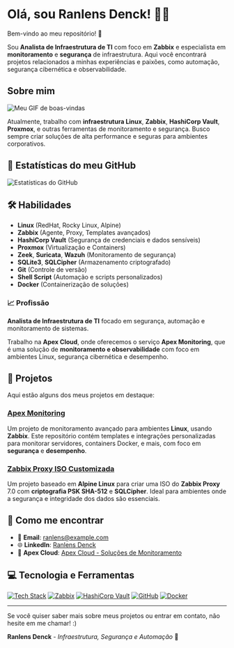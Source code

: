 # Olá, sou **Ranlens Denck**! 👨‍💻

Bem-vindo ao meu repositório! 👋

Sou **Analista de Infraestrutura de TI** com foco em **Zabbix** e especialista em **monitoramento** e **segurança** de infraestrutura. Aqui você encontrará projetos relacionados a minhas experiências e paixões, como automação, segurança cibernética e observabilidade.

## Sobre mim

![Meu GIF de boas-vindas](https://media.giphy.com/media/26tn33aiTi1jkl6H6/giphy.gif?cid=ecf05e47r46v674rmzjst7oisxl62e7vu8rs380sm5jx8v2l&ep=v1_gifs_search&rid=giphy.gif&ct=g)

Atualmente, trabalho com **infraestrutura Linux**, **Zabbix**, **HashiCorp Vault**, **Proxmox**, e outras ferramentas de monitoramento e segurança. Busco sempre criar soluções de alta performance e seguras para ambientes corporativos.

## 🚀 Estatísticas do meu GitHub

![Estatísticas do GitHub](https://github-readme-stats.vercel.app/api?username=RanlensDenck&show_icons=true&theme=radical)

## 🛠️ Habilidades

- **Linux** (RedHat, Rocky Linux, Alpine)
- **Zabbix** (Agente, Proxy, Templates avançados)
- **HashiCorp Vault** (Segurança de credenciais e dados sensíveis)
- **Proxmox** (Virtualização e Containers)
- **Zeek**, **Suricata**, **Wazuh** (Monitoramento de segurança)
- **SQLite3**, **SQLCipher** (Armazenamento criptografado)
- **Git** (Controle de versão)
- **Shell Script** (Automação e scripts personalizados)
- **Docker** (Containerização de soluções)

### 📈 Profissão

**Analista de Infraestrutura de TI** focado em segurança, automação e monitoramento de sistemas.

Trabalho na **Apex Cloud**, onde oferecemos o serviço **Apex Monitoring**, que é uma solução de **monitoramento e observabilidade** com foco em ambientes Linux, segurança cibernética e desempenho.

## 🚀 Projetos

Aqui estão alguns dos meus projetos em destaque:

### [Apex Monitoring](https://github.com/rsdenck/apex-monitoring)

Um projeto de monitoramento avançado para ambientes **Linux**, usando **Zabbix**. Este repositório contém templates e integrações personalizadas para monitorar servidores, containers Docker, e mais, com foco em **segurança** e **desempenho**.

### [Zabbix Proxy ISO Customizada](https://github.com/rsdenck/zabbix-proxy-iso)

Um projeto baseado em **Alpine Linux** para criar uma ISO do **Zabbix Proxy** 7.0 com **criptografia PSK SHA-512** e **SQLCipher**. Ideal para ambientes onde a segurança e integridade dos dados são essenciais.

## 📅 Como me encontrar

- 📧 **Email**: ranlens@example.com
- 🌐 **LinkedIn**: [Ranlens Denck](https://www.linkedin.com/in/ranlens)
- 💼 **Apex Cloud**: [Apex Cloud - Soluções de Monitoramento](https://www.apexcloud.com.br)

## 💻 Tecnologia e Ferramentas

[![Tech Stack](https://img.shields.io/badge/Tech%20Stack-Linux-blue?style=for-the-badge&logo=linux)](https://www.linux.org/)
[![Zabbix](https://img.shields.io/badge/Zabbix-7.0-blue?style=for-the-badge&logo=zabbix)](https://www.zabbix.com/)
[![HashiCorp Vault](https://img.shields.io/badge/HashiCorp%20Vault-1.9-blue?style=for-the-badge&logo=hashicorp)](https://www.hashicorp.com/products/vault)
[![GitHub](https://img.shields.io/badge/GitHub-black?style=for-the-badge&logo=github)](https://github.com/rsdenck)
[![Docker](https://img.shields.io/badge/Docker-blue?style=for-the-badge&logo=docker)](https://www.docker.com/)

---

Se você quiser saber mais sobre meus projetos ou entrar em contato, não hesite em me chamar! :)

**Ranlens Denck** - *Infraestrutura, Segurança e Automação* 🚀
